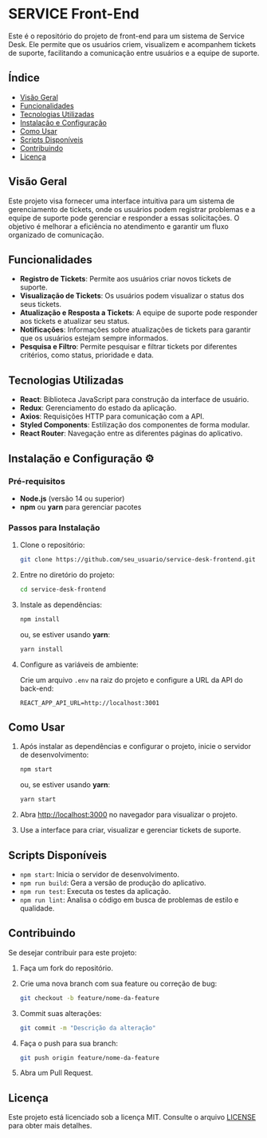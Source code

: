 # SERVICE Front-End

Este é o repositório do projeto de front-end para um sistema de Service Desk. Ele permite que os usuários criem, visualizem e acompanhem tickets de suporte, facilitando a comunicação entre usuários e a equipe de suporte.

## Índice
- [Visão Geral](#visão-geral)
- [Funcionalidades](#funcionalidades)
- [Tecnologias Utilizadas](#tecnologias-utilizadas)
- [Instalação e Configuração](#instalação-e-configuração)
- [Como Usar](#como-usar)
- [Scripts Disponíveis](#scripts-disponíveis)
- [Contribuindo](#contribuindo)
- [Licença](#licença)

## Visão Geral

Este projeto visa fornecer uma interface intuitiva para um sistema de gerenciamento de tickets, onde os usuários podem registrar problemas e a equipe de suporte pode gerenciar e responder a essas solicitações. O objetivo é melhorar a eficiência no atendimento e garantir um fluxo organizado de comunicação.

## Funcionalidades

- **Registro de Tickets**: Permite aos usuários criar novos tickets de suporte.
- **Visualização de Tickets**: Os usuários podem visualizar o status dos seus tickets.
- **Atualização e Resposta a Tickets**: A equipe de suporte pode responder aos tickets e atualizar seu status.
- **Notificações**: Informações sobre atualizações de tickets para garantir que os usuários estejam sempre informados.
- **Pesquisa e Filtro**: Permite pesquisar e filtrar tickets por diferentes critérios, como status, prioridade e data.

## Tecnologias Utilizadas

- **React**: Biblioteca JavaScript para construção da interface de usuário.
- **Redux**: Gerenciamento do estado da aplicação.
- **Axios**: Requisições HTTP para comunicação com a API.
- **Styled Components**: Estilização dos componentes de forma modular.
- **React Router**: Navegação entre as diferentes páginas do aplicativo.

## Instalação e Configuração ⚙

### Pré-requisitos

- **Node.js** (versão 14 ou superior)
- **npm** ou **yarn** para gerenciar pacotes

### Passos para Instalação

1. Clone o repositório:

   ```bash
   git clone https://github.com/seu_usuario/service-desk-frontend.git
   ```

2. Entre no diretório do projeto:

   ```bash
   cd service-desk-frontend
   ```

3. Instale as dependências:

   ```bash
   npm install
   ```

   ou, se estiver usando **yarn**:

   ```bash
   yarn install
   ```

4. Configure as variáveis de ambiente:

   Crie um arquivo `.env` na raiz do projeto e configure a URL da API do back-end:

   ```
   REACT_APP_API_URL=http://localhost:3001
   ```

## Como Usar

1. Após instalar as dependências e configurar o projeto, inicie o servidor de desenvolvimento:

   ```bash
   npm start
   ```

   ou, se estiver usando **yarn**:

   ```bash
   yarn start
   ```

2. Abra [http://localhost:3000](http://localhost:3000) no navegador para visualizar o projeto.

3. Use a interface para criar, visualizar e gerenciar tickets de suporte.

## Scripts Disponíveis

- `npm start`: Inicia o servidor de desenvolvimento.
- `npm run build`: Gera a versão de produção do aplicativo.
- `npm run test`: Executa os testes da aplicação.
- `npm run lint`: Analisa o código em busca de problemas de estilo e qualidade.

## Contribuindo

Se desejar contribuir para este projeto:

1. Faça um fork do repositório.
2. Crie uma nova branch com sua feature ou correção de bug:

   ```bash
   git checkout -b feature/nome-da-feature
   ```

3. Commit suas alterações:

   ```bash
   git commit -m "Descrição da alteração"
   ```

4. Faça o push para sua branch:

   ```bash
   git push origin feature/nome-da-feature
   ```

5. Abra um Pull Request.

## Licença

Este projeto está licenciado sob a licença MIT. Consulte o arquivo [LICENSE](./LICENSE) para obter mais detalhes.

